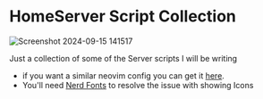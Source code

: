 # HomeServer Script Collection

![Screenshot 2024-09-15 141517](https://github.com/user-attachments/assets/6368735d-3c1c-40de-af69-1396f572b602)

Just a collection of some of the Server scripts I will be writing

* if you want a similar neovim config you can get it [here](https://github/Joe-BN/Nvim).
* You'll need [Nerd Fonts](https://www.nerdfonts.com/) to resolve the issue with showing Icons
